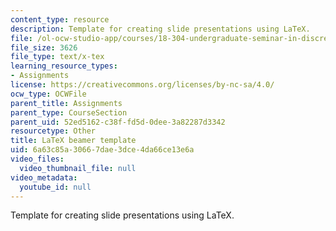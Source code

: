 ```yaml
---
content_type: resource
description: Template for creating slide presentations using LaTeX.
file: /ol-ocw-studio-app/courses/18-304-undergraduate-seminar-in-discrete-mathematics-spring-2015/6a63c85a30667dae3dce4da66ce13e6a_beamer_template.tex
file_size: 3626
file_type: text/x-tex
learning_resource_types:
- Assignments
license: https://creativecommons.org/licenses/by-nc-sa/4.0/
ocw_type: OCWFile
parent_title: Assignments
parent_type: CourseSection
parent_uid: 52ed5162-c38f-fd5d-0dee-3a82287d3342
resourcetype: Other
title: LaTeX beamer template
uid: 6a63c85a-3066-7dae-3dce-4da66ce13e6a
video_files:
  video_thumbnail_file: null
video_metadata:
  youtube_id: null
---
```

Template for creating slide presentations using LaTeX.